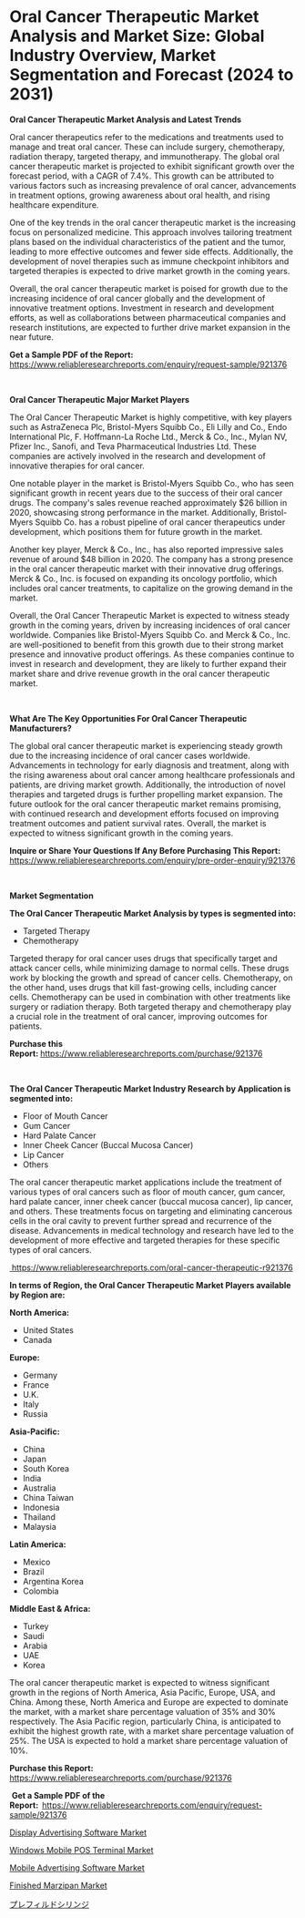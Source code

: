 <p><h1>Oral Cancer Therapeutic Market Analysis and Market Size: Global Industry Overview, Market Segmentation and Forecast (2024 to 2031)</h1></p><p><strong>Oral Cancer Therapeutic Market Analysis and Latest Trends</strong></p>
<p><p>Oral cancer therapeutics refer to the medications and treatments used to manage and treat oral cancer. These can include surgery, chemotherapy, radiation therapy, targeted therapy, and immunotherapy. The global oral cancer therapeutic market is projected to exhibit significant growth over the forecast period, with a CAGR of 7.4%. This growth can be attributed to various factors such as increasing prevalence of oral cancer, advancements in treatment options, growing awareness about oral health, and rising healthcare expenditure.</p><p>One of the key trends in the oral cancer therapeutic market is the increasing focus on personalized medicine. This approach involves tailoring treatment plans based on the individual characteristics of the patient and the tumor, leading to more effective outcomes and fewer side effects. Additionally, the development of novel therapies such as immune checkpoint inhibitors and targeted therapies is expected to drive market growth in the coming years.</p><p>Overall, the oral cancer therapeutic market is poised for growth due to the increasing incidence of oral cancer globally and the development of innovative treatment options. Investment in research and development efforts, as well as collaborations between pharmaceutical companies and research institutions, are expected to further drive market expansion in the near future.</p></p>
<p><strong>Get a Sample PDF of the Report:&nbsp;</strong> <a href="https://www.reliableresearchreports.com/enquiry/request-sample/921376">https://www.reliableresearchreports.com/enquiry/request-sample/921376</a></p>
<p>&nbsp;</p>
<p><strong>Oral Cancer Therapeutic Major Market Players</strong></p>
<p><p>The Oral Cancer Therapeutic Market is highly competitive, with key players such as AstraZeneca Plc, Bristol-Myers Squibb Co., Eli Lilly and Co., Endo International Plc, F. Hoffmann-La Roche Ltd., Merck & Co., Inc., Mylan NV, Pfizer Inc., Sanofi, and Teva Pharmaceutical Industries Ltd. These companies are actively involved in the research and development of innovative therapies for oral cancer.</p><p>One notable player in the market is Bristol-Myers Squibb Co., who has seen significant growth in recent years due to the success of their oral cancer drugs. The company's sales revenue reached approximately $26 billion in 2020, showcasing strong performance in the market. Additionally, Bristol-Myers Squibb Co. has a robust pipeline of oral cancer therapeutics under development, which positions them for future growth in the market.</p><p>Another key player, Merck & Co., Inc., has also reported impressive sales revenue of around $48 billion in 2020. The company has a strong presence in the oral cancer therapeutic market with their innovative drug offerings. Merck & Co., Inc. is focused on expanding its oncology portfolio, which includes oral cancer treatments, to capitalize on the growing demand in the market.</p><p>Overall, the Oral Cancer Therapeutic Market is expected to witness steady growth in the coming years, driven by increasing incidences of oral cancer worldwide. Companies like Bristol-Myers Squibb Co. and Merck & Co., Inc. are well-positioned to benefit from this growth due to their strong market presence and innovative product offerings. As these companies continue to invest in research and development, they are likely to further expand their market share and drive revenue growth in the oral cancer therapeutic market.</p></p>
<p>&nbsp;</p>
<p><strong>What Are The Key Opportunities For Oral Cancer Therapeutic Manufacturers?</strong></p>
<p><p>The global oral cancer therapeutic market is experiencing steady growth due to the increasing incidence of oral cancer cases worldwide. Advancements in technology for early diagnosis and treatment, along with the rising awareness about oral cancer among healthcare professionals and patients, are driving market growth. Additionally, the introduction of novel therapies and targeted drugs is further propelling market expansion. The future outlook for the oral cancer therapeutic market remains promising, with continued research and development efforts focused on improving treatment outcomes and patient survival rates. Overall, the market is expected to witness significant growth in the coming years.</p></p>
<p><strong>Inquire or Share Your Questions If Any Before Purchasing This Report:</strong> <a href="https://www.reliableresearchreports.com/enquiry/pre-order-enquiry/921376">https://www.reliableresearchreports.com/enquiry/pre-order-enquiry/921376</a></p>
<p>&nbsp;</p>
<p><strong>Market Segmentation</strong></p>
<p><strong>The Oral Cancer Therapeutic Market Analysis by types is segmented into:</strong></p>
<p><ul><li>Targeted Therapy</li><li>Chemotherapy</li></ul></p>
<p><p>Targeted therapy for oral cancer uses drugs that specifically target and attack cancer cells, while minimizing damage to normal cells. These drugs work by blocking the growth and spread of cancer cells. Chemotherapy, on the other hand, uses drugs that kill fast-growing cells, including cancer cells. Chemotherapy can be used in combination with other treatments like surgery or radiation therapy. Both targeted therapy and chemotherapy play a crucial role in the treatment of oral cancer, improving outcomes for patients.</p></p>
<p><strong>Purchase this Report:&nbsp;</strong><a href="https://www.reliableresearchreports.com/purchase/921376">https://www.reliableresearchreports.com/purchase/921376</a></p>
<p>&nbsp;</p>
<p><strong>The Oral Cancer Therapeutic Market Industry Research by Application is segmented into:</strong></p>
<p><ul><li>Floor of Mouth Cancer</li><li>Gum Cancer</li><li>Hard Palate Cancer</li><li>Inner Cheek Cancer (Buccal Mucosa Cancer)</li><li>Lip Cancer</li><li>Others</li></ul></p>
<p><p>The oral cancer therapeutic market applications include the treatment of various types of oral cancers such as floor of mouth cancer, gum cancer, hard palate cancer, inner cheek cancer (buccal mucosa cancer), lip cancer, and others. These treatments focus on targeting and eliminating cancerous cells in the oral cavity to prevent further spread and recurrence of the disease. Advancements in medical technology and research have led to the development of more effective and targeted therapies for these specific types of oral cancers.</p></p>
<p><a href="https://www.reliableresearchreports.com/oral-cancer-therapeutic-r921376">&nbsp;https://www.reliableresearchreports.com/oral-cancer-therapeutic-r921376</a></p>
<p><strong>In terms of Region, the Oral Cancer Therapeutic Market Players available by Region are:</strong></p>
<p>
    <p> <strong> North America: </strong>
        <ul>
            <li>United States</li>
            <li>Canada</li>
        </ul>
        </p> 
    <p> <strong> Europe: </strong>
        <ul>
            <li>Germany</li>
            <li>France</li>
            <li>U.K.</li>
            <li>Italy</li>
            <li>Russia</li>
        </ul>
        </p> 
    <p> <strong> Asia-Pacific: </strong>
        <ul>
            <li>China</li>
            <li>Japan</li>
            <li>South Korea</li>
            <li>India</li>
            <li>Australia</li>
            <li>China Taiwan</li>
            <li>Indonesia</li>
            <li>Thailand</li>
            <li>Malaysia</li>
        </ul>
        </p> 
    <p> <strong> Latin America: </strong>
        <ul>
            <li>Mexico</li>
            <li>Brazil</li>
            <li>Argentina Korea</li>
            <li>Colombia</li>
        </ul>
        </p> 
    <p> <strong> Middle East & Africa: </strong>
        <ul>
            <li>Turkey</li>
            <li>Saudi</li>
            <li>Arabia</li>
            <li>UAE</li>
            <li>Korea</li>
        </ul>
    </p>
    </p>
<p><p>The oral cancer therapeutic market is expected to witness significant growth in the regions of North America, Asia Pacific, Europe, USA, and China. Among these, North America and Europe are expected to dominate the market, with a market share percentage valuation of 35% and 30% respectively. The Asia Pacific region, particularly China, is anticipated to exhibit the highest growth rate, with a market share percentage valuation of 25%. The USA is expected to hold a market share percentage valuation of 10%.</p></p>
<p><strong>Purchase this Report: </strong><a href="https://www.reliableresearchreports.com/purchase/921376">https://www.reliableresearchreports.com/purchase/921376</a></p>
<p>&nbsp;<strong>Get a Sample PDF of the Report:&nbsp;&nbsp;</strong><a href="https://www.reliableresearchreports.com/enquiry/request-sample/921376">https://www.reliableresearchreports.com/enquiry/request-sample/921376</a></p>
<p><strong></strong></p>
<p><p><a href="https://github.com/castoriffic/Market-Research-Report-List-4/blob/main/display-advertising-software-market.md">Display Advertising Software Market</a></p><p><a href="https://www.linkedin.com/pulse/windows-mobile-pos-terminal-market-research-report-its-usl7c">Windows Mobile POS Terminal Market</a></p><p><a href="https://github.com/LaceyZemlak1/Market-Research-Report-List-1/blob/main/mobile-advertising-software-market.md">Mobile Advertising Software Market</a></p><p><a href="https://www.linkedin.com/pulse/finished-marzipan-market-trends-analysis-forecasted-period-uawwc?trackingId=oapychKkbf5ivAZw2JqHQQ%3D%3D">Finished Marzipan Market</a></p><p><a href="https://github.com/avbqbctihcbe2/Market-Research-Report-List-2/blob/main/579425955670.md">プレフィルドシリンジ</a></p></p>